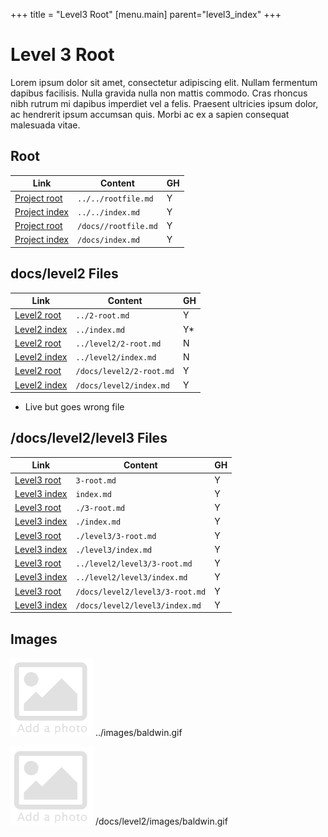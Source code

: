 +++
title = "Level3 Root"
[menu.main]
parent="level3_index"
+++

# Level 3 Root

Lorem ipsum dolor sit amet, consectetur adipiscing elit. Nullam fermentum dapibus facilisis. Nulla gravida nulla non mattis commodo. Cras rhoncus nibh rutrum mi dapibus imperdiet vel a felis. Praesent ultricies ipsum dolor, ac hendrerit ipsum accumsan quis. Morbi ac ex a sapien consequat malesuada vitae.


## Root 

| Link                              | Content              | GH |
|-----------------------------------|----------------------|----|
| [Project root](../../rootfile.md) | `../../rootfile.md`  | Y  |
| [Project index](../../index.md)   | `../../index.md`     | Y  |
| [Project root](/docs/rootfile.md) | `/docs//rootfile.md` | Y  |
| [Project index](/docs/index.md)   | `/docs/index.md`     | Y  |


## docs/level2 Files

| Link                                  | Content                  | GH |
|---------------------------------------|--------------------------|----|
| [Level2 root](../2-root.md)           | `../2-root.md`           | Y  |
| [Level2 index](../index.md)           | `../index.md`            | Y* |
| [Level2 root](../level2/2-root.md)    | `../level2/2-root.md`    | N  |
| [Level2 index](../level2/index.md)    | `../level2/index.md`     | N  |
| [Level2 root](/docs/level2/2-root.md) | `/docs/level2/2-root.md` | Y  |
| [Level2 index](/docs/level2/index.md) | `/docs/level2/index.md`  | Y  |

*  Live but goes wrong file

## /docs/level2/level3 Files

| Link                                         | Content                         | GH |
|----------------------------------------------|---------------------------------|----|
| [Level3 root](3-root.md)                     | `3-root.md`                     | Y  |
| [Level3 index](index.md)                     | `index.md`                      | Y  |
| [Level3 root](./3-root.md)                   | `./3-root.md`                   | Y  |
| [Level3 index](./index.md)                   | `./index.md`                    | Y  |
| [Level3 root](./level3/3-root.md)            | `./level3/3-root.md`            | Y  |
| [Level3 index](./level3/index.md)            | `./level3/index.md`             | Y  |
| [Level3 root](../level2/level3/3-root.md)    | `../level2/level3/3-root.md`    | Y  |
| [Level3 index](../level2/level3/index.md)    | `../level2/level3/index.md`     | Y  |
| [Level3 root](/docs/level2/level3/3-root.md) | `/docs/level2/level3/3-root.md` | Y  |
| [Level3 index](/docs/level2/level3/index.md) | `/docs/level2/level3/index.md`  | Y  |


## Images

![add](../images/baldwin.gif) ../images/baldwin.gif

![add](/docs/level2/images/baldwin.gif) /docs/level2/images/baldwin.gif